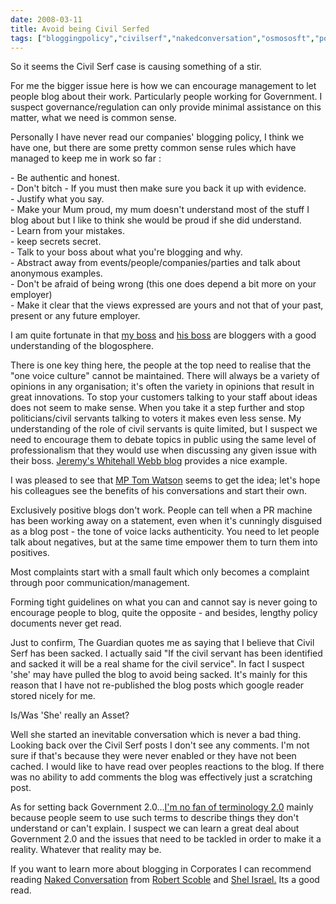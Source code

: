 ```yaml
---
date: 2008-03-11
title: Avoid being Civil Serfed
tags: ["bloggingpolicy","civilserf","nakedconversation","osmososft","post"]
---
```

  

So it seems the Civil Serf case is causing something of a stir.

  
For me the bigger issue here is how we can encourage management to let people blog about their work. Particularly people working for Government. I suspect governance/regulation can only provide minimal assistance on this matter, what we need is common sense.  
  
Personally I have never read our companies' blogging policy, I think we have one, but there are some pretty common sense rules which have managed to keep me in work so far :  
  
\- Be authentic and honest.  
\- Don't bitch - If you must then make sure you back it up with evidence.  
\- Justify what you say.  
\- Make your Mum proud, my mum doesn't understand most of the stuff I blog about but I like to think she would be proud if she did understand.  
\- Learn from your mistakes.  
\- keep secrets secret.  
\- Talk to your boss about what you're blogging and why.  
\- Abstract away from events/people/companies/parties and talk about anonymous examples.  
\- Don't be afraid of being wrong (this one does depend a bit more on your employer)  
\- Make it clear that the views expressed are yours and not that of your past, present or any future employer.  
  
I am quite fortunate in that [my boss](http://jermolene.wordpress.com/ "Jeremy Ruston") and [his boss](http://confusedofcalcutta.com/) are bloggers with a good understanding of the blogosphere.  
  
There is one key thing here, the people at the top need to realise that the "one voice culture" cannot be maintained. There will always be a variety of opinions in any organisation; it's often the variety in opinions that result in great innovations. To stop your customers talking to your staff about ideas does not seem to make sense. When you take it a step further and stop politicians/civil servants talking to voters it makes even less sense. My understanding of the role of civil servants is quite limited, but I suspect we need to encourage them to debate topics in public using the same level of professionalism that they would use when discussing any given issue with their boss. [Jeremy's Whitehall Webb blog](http://whitehallwebby.wordpress.com/disclaimer/) provides a nice example.  
  
I was pleased to see that [MP Tom Watson](http://www.tom-watson.co.uk/) seems to get the idea; let's hope his colleagues see the benefits of his conversations and start their own.  
  
Exclusively positive blogs don't work. People can tell when a PR machine has been working away on a statement, even when it's cunningly disguised as a blog post - the tone of voice lacks authenticity. You need to let people talk about negatives, but at the same time empower them to turn them into positives.  
  
Most complaints start with a small fault which only becomes a complaint through poor communication/management.  
  
Forming tight guidelines on what you can and cannot say is never going to encourage people to blog, quite the opposite - and besides, lengthy policy documents never get read.  
  
Just to confirm, The Guardian quotes me as saying that I believe that Civil Serf has been sacked. I actually said "If the civil servant has been identified and sacked it will be a real shame for the civil service". In fact I suspect 'she' may have pulled the blog to avoid being sacked. It's mainly for this reason that I have not re-published the blog posts which google reader stored nicely for me.  

Is/Was 'She' really an Asset?

  
Well she started an inevitable conversation which is never a bad thing. Looking back over the Civil Serf posts I don't see any comments. I'm not sure if that's because they were never enabled or they have not been cached. I would like to have read over peoples reactions to the blog. If there was no ability to add comments the blog was effectively just a scratching post.  
  
As for setting back Government 2.0...[I'm no fan of terminology 2.0](https://www.simonmcmanus.com/posts/bullshit-20/) [](https://www.simonmcmanus.com/posts/bullshit-20/)mainly because people seem to use such terms to describe things they don't understand or can't explain. I suspect we can learn a great deal about Government 2.0 and the issues that need to be tackled in order to make it a reality. Whatever that reality may be.  
  
If you want to learn more about blogging in Corporates I can recommend reading [Naked Conversation](http://www.amazon.com/Naked-Conversations-Changing-Businesses-Customers/dp/047174719X) from [Robert Scoble](http://scobleizer.com/) and [Shel Israel.](http://en.wikipedia.org/wiki/Shel_Israel) Its a good read.

        